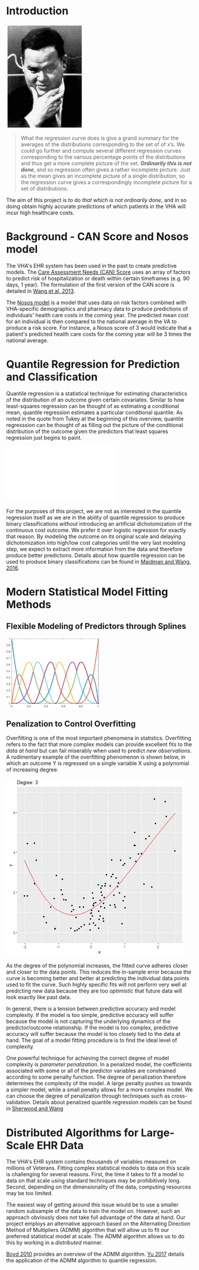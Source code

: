 # Introduction


![John Tukey](./images/john-tukey.png)

>What the regression curve does is give a grand summary for the
averages of the distributions corresponding to the set of of x’s.
We could go further and compute several different regression
curves corresponding to the various percentage points of the
distributions and thus get a more complete picture of the set.
***Ordinarily this is not done***, and so regression often gives a rather
incomplete picture. Just as the mean gives an incomplete picture
of a single distribution, so the regression curve gives a
correspondingly incomplete picture for a set of distributions.

The aim of this project is to do *that which is not ordinarily done*, and in so doing obtain highly accurate predictions of which patients in the VHA will incur high healthcare costs. 


# Background - CAN Score and Nosos model

The VHA's EHR system has been used in the past to create predictive models. The [Care Assessment Needs (CAN) Score](https://www.va.gov/HEALTHCAREEXCELLENCE/about/organization/examples/care-assessment-needs.asp) uses an array of factors to predict risk of hospitalization or death within certain timeframes (e.g. 90 days, 1 year). The formulation of the first version of the CAN score is detailed in [Wang et al, 2013](https://github.ec.va.gov/ECSO/semiparametric/blob/master/references/wang2013.pdf).

The [Nosos model](https://www.herc.research.va.gov/include/page.asp?id=risk-adjustment) is a model that uses data on risk factors combined with VHA-specific demographics and pharmacy data to produce predictions of individuals' health care costs in the coming year. The predicted mean cost for an individual is then compared to the national average in the VA to produce a risk score. For instance, a Nosos score of 3 would indicate that a patient's predicted health care costs for the coming year will be 3 times the national average. 

# Quantile Regression for Prediction and Classification

Quantile regression is a statistical technique for estimating characteristics of the distribution of an outcome given certain covariates. Similar to how least-squares regression can be thought of as estimating a conditional mean, quantile regression estimates a particular conditional quantile. As noted in the quote from Tukey at the beginning of this overview, quantile regresssion can be thought of as filling out the picture of the conditional distribution of the outcome given the predictors that least squares regression just begins to paint.


![scatter_twofits](./images/quant_scatter_twofits.pdf)

For the purposes of this project, we are not as interested in the quantile regression itself as we are in the ability of quantile regression to produce binary classifications *without* introducing an artificial dichotomization of the continuous cost outcome. We prefer it over logistic regression for exactly that reason. By modeling the outcome on its original scale and delaying dichotomization into high/low cost categories until the very last modeling step, we expect to extract more information from the data and therefore produce better predictions. Details about how quantile regression can be used to produce binary classifications can be found in [Maidman and Wang, 2016](https://github.ec.va.gov/ECSO/semiparametric/blob/master/references/Maidman_Wang_2016.pdf).

# Modern Statistical Model Fitting Methods

## Flexible Modeling of Predictors through Splines


<img src="./images/bspline.png" width="250">


## Penalization to Control Overfitting
Overfitting is one of the most important phenomena in statistics. Overfitting refers to the fact that more complex models can provide excellent fits to the *data at hand* but can fail miserably when used to predict *new observations*. A rudimentary example of the overfitting phenomenon is shown below, in which an outcome Y is regressed on a single variable X using a polynomial of increasing degree.


![overfitting](./images/overfitting.gif)

As the degree of the polynomial increases, the fitted curve adheres closer and closer to the data points. This reduces the in-sample error because the curve is becoming better and better at predicting the individual data points used to fit the curve. Such highly specific fits will not perform very well at predicting new data because they are too *optimistic* that future data will look exactly like past data.

In general, there is a tension between predictive accuracy and model complexity. If the model is too simple, predictive accuracy will suffer because the model is not capturing the underlying dynamics of the predictor/outcome relationship. If the model is too complex, predictive accuracy will suffer because the model is too closely tied to the data at hand. The goal of a model fitting procedure is to find the ideal level of complexity.

One powerful technique for achieving the correct degree of model complexity is *parameter penalization*. In a penalized model, the coefficients associated with some or all of the predictor variables are constrained according to some penalty function. The degree of penalization therefore determines the complexity of the model. A large penalty pushes us towards a simpler model, while a small penalty allows for a more complex model. We can choose the degree of penalization through techniques such as cross-validation. Details about penalized quantile regression models can be found in [Sherwood and Wang](https://github.ec.va.gov/ECSO/semiparametric/blob/master/references/Sherwood_Wang_2016.pdf)

# Distributed Algorithms for Large-Scale EHR Data

 The VHA's EHR system contains thousands of variables measured on millions of Veterans. Fitting complex statistical models to data on this scale is challenging for several reasons. First, the time it takes to fit a model to data on that scale using standard techniques may be prohibitively long. Second, depending on the dimensionality of the data, computing resources may be too limited. 

The easiest way of getting around this issue would be to use a smaller random subsample of the data to train the model on. However, such an approach obviously does not take full advantage of the data at hand. Our project employs an alternative approach based on the Alternating Direction Method of Multipliers (ADMM) algorithm that will allow us to fit our preferred statistical model at scale. The ADMM algorithm allows us to do this by working in a *distributed* manner.

[Boyd 2010](https://github.ec.va.gov/ECSO/semiparametric/blob/master/references/Boyd_2010.pdf) provides an overview of the ADMM algorithm. [Yu 2017](https://github.ec.va.gov/ECSO/semiparametric/blob/master/references/Yu_2017.pdf) details the application of the ADMM algorithm to quantile regression.
